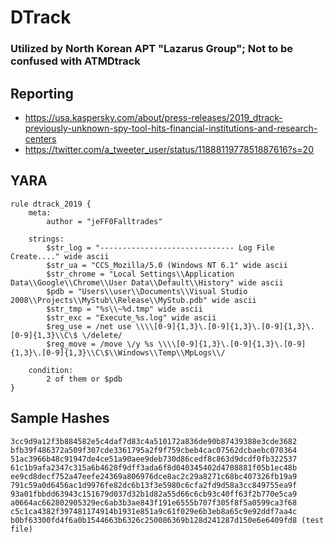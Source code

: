 # DTrack 
### Utilized by North Korean APT "Lazarus Group"; Not to be confused with ATMDtrack

## Reporting
* https://usa.kaspersky.com/about/press-releases/2019_dtrack-previously-unknown-spy-tool-hits-financial-institutions-and-research-centers
* https://twitter.com/a_tweeter_user/status/1188811977851887616?s=20

## YARA
```yara
rule dtrack_2019 {
    meta:
        author = "jeFF0Falltrades"

    strings:
        $str_log = "------------------------------ Log File Create...." wide ascii
        $str_ua = "CCS_Mozilla/5.0 (Windows NT 6.1" wide ascii
        $str_chrome = "Local Settings\\Application Data\\Google\\Chrome\\User Data\\Default\\History" wide ascii
        $pdb = "Users\\user\\Documents\\Visual Studio 2008\\Projects\\MyStub\\Release\\MyStub.pdb" wide ascii
        $str_tmp = "%s\\~%d.tmp" wide ascii
        $str_exc = "Execute_%s.log" wide ascii
        $reg_use = /net use \\\\[0-9]{1,3}\.[0-9]{1,3}\.[0-9]{1,3}\.[0-9]{1,3}\\C\$ \/delete/
        $reg_move = /move \/y %s \\\\[0-9]{1,3}\.[0-9]{1,3}\.[0-9]{1,3}\.[0-9]{1,3}\\C\$\\Windows\\Temp\\MpLogs\\/

    condition:
        2 of them or $pdb
}
```

## Sample Hashes
```
3cc9d9a12f3b884582e5c4daf7d83c4a510172a836de90b87439388e3cde3682
bfb39f486372a509f307cde3361795a2f9f759cbeb4cac07562dcbaebc070364
51ac3966b48c91947de4ce51a90aee9deb730d86cedf8c863d9dcdf0fb322537
61c1b9afa2347c315a6b4628f9dff3ada6f8d040345402d4708881f05b1ec48b
ee9cd8decf752a47eefe24369a806976dce8ac2c29a8271c68bc407326fb19a9
791c59a0d6456ac1d9976fe82dc6b13f3e5980c6cfa2fd9d58a3cc849755ea9f
93a01fbbdd63943c151679d037d32b1d82a55d66c6cb93c40ff63f2b770e5ca9
a0664ac662802905329ec6ab3b3ae843f191e6555b707f305f8f5a0599ca3f68
c5c1ca4382f397481174914b1931e851a9c61f029e6b3eb8a65c9e92ddf7aa4c
b0bf63300fd4f6a0b1544663b6326c250086369b128d241287d150e6e6409fd8 (test file)
```
